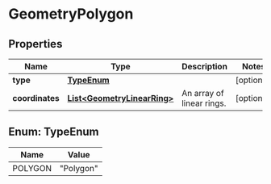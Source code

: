 

# GeometryPolygon


## Properties

| Name | Type | Description | Notes |
|------------ | ------------- | ------------- | -------------|
|**type** | [**TypeEnum**](#TypeEnum) |  |  [optional] |
|**coordinates** | [**List&lt;GeometryLinearRing&gt;**](GeometryLinearRing.md) | An array of linear rings.  |  [optional] |



## Enum: TypeEnum

| Name | Value |
|---- | -----|
| POLYGON | &quot;Polygon&quot; |



